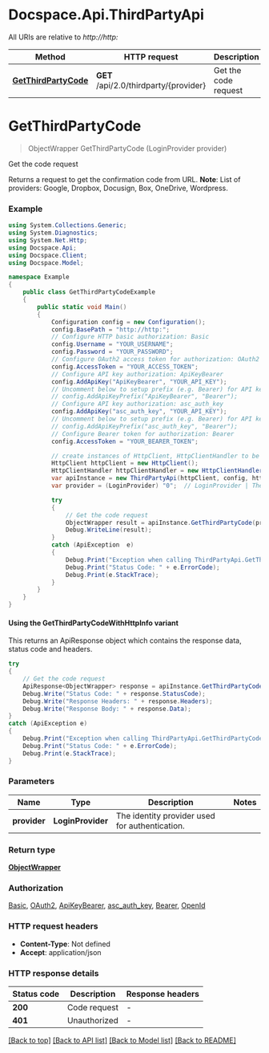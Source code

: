 # Docspace.Api.ThirdPartyApi

All URIs are relative to *http://http:*

| Method | HTTP request | Description |
|--------|--------------|-------------|
| [**GetThirdPartyCode**](ThirdPartyApi.md#getthirdpartycode) | **GET** /api/2.0/thirdparty/{provider} | Get the code request |

<a id="getthirdpartycode"></a>
# **GetThirdPartyCode**
> ObjectWrapper GetThirdPartyCode (LoginProvider provider)

Get the code request

Returns a request to get the confirmation code from URL.   **Note**: List of providers: Google, Dropbox, Docusign, Box, OneDrive, Wordpress.

### Example
```csharp
using System.Collections.Generic;
using System.Diagnostics;
using System.Net.Http;
using Docspace.Api;
using Docspace.Client;
using Docspace.Model;

namespace Example
{
    public class GetThirdPartyCodeExample
    {
        public static void Main()
        {
            Configuration config = new Configuration();
            config.BasePath = "http://http:";
            // Configure HTTP basic authorization: Basic
            config.Username = "YOUR_USERNAME";
            config.Password = "YOUR_PASSWORD";
            // Configure OAuth2 access token for authorization: OAuth2
            config.AccessToken = "YOUR_ACCESS_TOKEN";
            // Configure API key authorization: ApiKeyBearer
            config.AddApiKey("ApiKeyBearer", "YOUR_API_KEY");
            // Uncomment below to setup prefix (e.g. Bearer) for API key, if needed
            // config.AddApiKeyPrefix("ApiKeyBearer", "Bearer");
            // Configure API key authorization: asc_auth_key
            config.AddApiKey("asc_auth_key", "YOUR_API_KEY");
            // Uncomment below to setup prefix (e.g. Bearer) for API key, if needed
            // config.AddApiKeyPrefix("asc_auth_key", "Bearer");
            // Configure Bearer token for authorization: Bearer
            config.AccessToken = "YOUR_BEARER_TOKEN";

            // create instances of HttpClient, HttpClientHandler to be reused later with different Api classes
            HttpClient httpClient = new HttpClient();
            HttpClientHandler httpClientHandler = new HttpClientHandler();
            var apiInstance = new ThirdPartyApi(httpClient, config, httpClientHandler);
            var provider = (LoginProvider) "0";  // LoginProvider | The identity provider used for authentication.

            try
            {
                // Get the code request
                ObjectWrapper result = apiInstance.GetThirdPartyCode(provider);
                Debug.WriteLine(result);
            }
            catch (ApiException  e)
            {
                Debug.Print("Exception when calling ThirdPartyApi.GetThirdPartyCode: " + e.Message);
                Debug.Print("Status Code: " + e.ErrorCode);
                Debug.Print(e.StackTrace);
            }
        }
    }
}
```

#### Using the GetThirdPartyCodeWithHttpInfo variant
This returns an ApiResponse object which contains the response data, status code and headers.

```csharp
try
{
    // Get the code request
    ApiResponse<ObjectWrapper> response = apiInstance.GetThirdPartyCodeWithHttpInfo(provider);
    Debug.Write("Status Code: " + response.StatusCode);
    Debug.Write("Response Headers: " + response.Headers);
    Debug.Write("Response Body: " + response.Data);
}
catch (ApiException e)
{
    Debug.Print("Exception when calling ThirdPartyApi.GetThirdPartyCodeWithHttpInfo: " + e.Message);
    Debug.Print("Status Code: " + e.ErrorCode);
    Debug.Print(e.StackTrace);
}
```

### Parameters

| Name | Type | Description | Notes |
|------|------|-------------|-------|
| **provider** | **LoginProvider** | The identity provider used for authentication. |  |

### Return type

[**ObjectWrapper**](ObjectWrapper.md)

### Authorization

[Basic](../README.md#Basic), [OAuth2](../README.md#OAuth2), [ApiKeyBearer](../README.md#ApiKeyBearer), [asc_auth_key](../README.md#asc_auth_key), [Bearer](../README.md#Bearer), [OpenId](../README.md#OpenId)

### HTTP request headers

 - **Content-Type**: Not defined
 - **Accept**: application/json


### HTTP response details
| Status code | Description | Response headers |
|-------------|-------------|------------------|
| **200** | Code request |  -  |
| **401** | Unauthorized |  -  |

[[Back to top]](#) [[Back to API list]](../README.md#documentation-for-api-endpoints) [[Back to Model list]](../README.md#documentation-for-models) [[Back to README]](../README.md)

